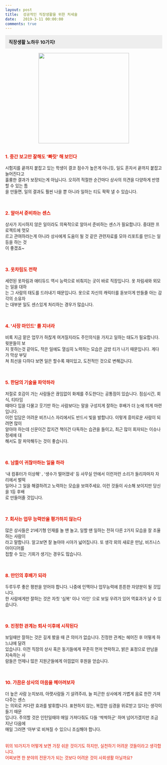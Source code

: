 ```yaml
---
layout: post
title:  성공적인 직장생활을 위한 처세술
date:   2019-3-11 00:00:00
comments: true
---
```



<div class="txc-textbox" style="padding: 10px; border: 1px solid rgb(238, 238, 238); border-image: none; background-color: rgb(238, 238, 238);"><strong><span style="font-size: 11pt;">직장생활 노하우 10가지!</span></strong><br></div><p><div class="imageblock center" style="text-align: center; clear: both;"><span data-url="https://t1.daumcdn.net/cfile/tistory/133A450B4C32CB186A?download" data-lightbox="lightbox"><img width="290" height="256" style="height: auto; cursor: pointer; max-width: 100%;" alt="" src="https://t1.daumcdn.net/cfile/tistory/133A450B4C32CB186A" filename="cfile1.uf@133A450B4C32CB186AAF12.jpg" filemime=""></span></div><p><br><strong><font color="#e31600"><span style="font-size:11pt;">1. 중간 보고만 잘해도 '빠릿' 해 보인다</span><br></font></strong><br><span style="font-size: 10pt;">시험지를 끝까지 붙잡고 있는 학생이 결코 점수가 높은게 아니듯, 일도 혼자서 끝까지 붙잡고 </span><span style="font-size: 10pt;">늘어진다고 <br> 훌륭한 결과가 보장되는게 아닙니다. 오히려 적절한 순간마다 상사의 의견을 다양</span><span style="font-size: 10pt;">하게 반영할 수 있는 틈<br> 을 만들면, 일의 결과도 훨씬 나을 뿐 아니라 일하는 티도 팍팍 낼 수 </span><span style="font-size: 10pt;">있습니다.<br></span><span style="font-size: 10pt;"><br><br><br><strong><font color="#e31600"><span style="font-size: 11pt;">2. 알아서 준비하는 센스</span></font></strong><br></span><br><span style="font-size: 10pt;">상사가 지시하지 않은 일이라도 의욕적으로 알아서 준비하는 센스가 필요합니다. 중대한 프로</span><span style="font-size: 10pt;">젝트에 멋모<br> 르고 관여하라는게 아니라 상사에게 도움이 될 것 같은 관련자료를 모아 리포트를 </span><span style="font-size: 10pt;">만드는 일 등을 하는 것<br> 이&nbsp;좋겠죠~<br></span><span style="font-size: 10pt;"><br><br><br><strong><font color="#e31600"><span style="font-size: 11pt;">3. 옷차림도 전략</span></font></strong><br></span><br><span style="font-size: 10pt;">세련된 옷차림과 애티듀드 역시 능력으로 비춰지는 곳이 바로 직장입니다. 옷 차림새와 외모는 </span><span style="font-size: 10pt;">일을 대하<br> 는 그 사람의 태도를 드러내기 때문입니다. 옷으로 자신의 캐릭터를 돋보이게 만들줄 </span><span style="font-size: 10pt;">아는 감각의 소유자<br> 는 대부분 일도 센스있게 처리하는 경우가 많습니다.<br><br></span><span style="font-size: 10pt;"><br><br><strong><span style="font-size: 11pt;"><font color="#e31600">4. '사장 마인드' 를 지녀라</font></span></strong><br></span><br><span style="font-size: 10pt;">비록 지금 맡은 업무가 하찮게 여겨질지라도 주인의식을 가지고 일하는 태도가 필요합니다. </span><span style="font-size: 10pt;">윗분들이 보<br> 지 못하는것 같아도, 작은 일에도 열심히 노력하는 모습은 금방 티가 나기 때문입</span><span style="font-size: 10pt;">니다. 게다가 막상 부딪<br> 쳐 최선을 다하다 보면 일은 할수록 재미있고, 도전적인 것으로 변해갑</span><span style="font-size: 10pt;">니다.<br></span><span style="font-size: 10pt;"><br><br><br><strong><font color="#e31600"><span style="font-size: 11pt;">5. 한담의 기술을 파악하라</span></font></strong><br></span><br><span style="font-size: 10pt;">저절로 호감이 가는 사람들은 끊임없이 화제를 주도한다는 공통점이 있습니다. 점심시간, 회식, </span><span style="font-size: 10pt;">티타임 <br> 때마다 입을 다물고 웃기만 하는 사람보다는 말을 구성지게 잘하는 후배가 더 눈에 띄게 </span><span style="font-size: 10pt;">마련입니다. <br>이런 입담은 어려운 비즈니스 자리에서도 반드시 빛을 발합니다. 이렇게 흥미로운 </span><span style="font-size: 10pt;">사람이 되려면 많이 <br> 알아야 하는데 신문이건 잡지건 책이건 다독하는 습관을 들이고, 최근 많이 </span><span style="font-size: 10pt;">회자되는 이슈나 정세에 대<br> 해서도 잘 파악해두는 것이 좋습니다.<br><br></span><span style="font-size: 10pt;"><br><br><strong><font color="#e31600"><span style="font-size: 11pt;">6. 남들이 귀찮아하는 일을 하라</span></font></strong><br></span><br><span style="font-size: 10pt;">'내 컴퓨터가 이상해' , '생수가 떨어졌네' 등 사무실 안에서 이런저런 소리가 들리자마자 자리</span><span style="font-size: 10pt;">에서 벌떡 <br> 일어나 그 일을 해결하려고 노력하는 모습을 보여주세요. 이런 것들이 사소해 보</span><span style="font-size: 10pt;">이지만 당신을 1등 후배<br> 로 만들어줄 것입니다.<br><br></span><span style="font-size: 10pt;"><br><br><strong><span style="font-size: 11pt;"><font color="#e31600">7. 회사는 업무 능력만을 평가하지 않는다</font></span></strong><br></span><br><span style="font-size: 10pt;">많은 상사들은 21세기형 인재를 놀 땐 놀고, 일할 땐 일하는 전혀 다른 2가지 모습을 잘 조율하</span><span style="font-size: 10pt;">는 사람이<br> 라고 말합니다. 알고보면 잘 놀아야 시야가 넓어집니다. 또 생각 외의 새로운 만남, 비즈</span><span style="font-size: 10pt;">니스 아이디어를 <br> 접할 수 있는 기회가 생기는 경우도 많습니다.<br><br></span><span style="font-size: 10pt;"><br><br><strong><font color="#e31600"><span style="font-size: 11pt;">8. 만인의 후배가 되라</span></font></strong><br></span><br><span style="font-size: 10pt;">두루두루 좋은 평판을 얻어야 합니다. 나중에 인맥이나 업무능력에 튼튼한 자양분이 될 것입니다.</span><br><span style="font-size: 10pt;">한 사람에게만 잘하는 것은 자칫 '심복' 이나 '라인' 으로 보일 우려가 있어 역효과가 날 수 있습</span><span style="font-size: 10pt;">니다.<br><br></span><span style="font-size: 10pt;"><br><br><span style="font-size: 11pt;"><strong><font color="#e31600">9. 진정한 관계는 퇴사 이후에 시작된다</font></strong></span><br></span><br><span style="font-size: 10pt;">보일때만 잘하는 것은 길게 봤을 때 큰 의미가 없습니다. 진정한 관계는 헤어진 후 어떻게 하느</span><span style="font-size: 10pt;">냐에 달려 <br> 있습니다. 이전 직장의 상사 혹은 동기들에게 꾸준히 먼저 연락하고, 밝은 표정으로 만</span><span style="font-size: 10pt;">남을 지속하는 사<br> 람들은 언제나 많은 지원군들에게 아낌없이 후원을 얻습니다.<br><br></span><span style="font-size: 10pt;"><br><br><span style="font-size: 11pt;"><strong><font color="#e31600">10. 가끔은 상사의 마음을 헤아려보자</font></strong></span><br></span><br><span style="font-size: 10pt;">더 높은 사람 눈치보랴, 아랫사람들 기 살려주랴, 늘 피곤한 상사에게 가볍게 음료 한잔 가져다</span><span style="font-size: 10pt;">주는 센스<br> 는 의외로 커다란 효과를 발휘합니다. 표현하지 않는, 복잡한 심경을 위로받고 있</span><span style="font-size: 10pt;">다는 생각이 들기 때문<br> 입니다. 주의할 것은 인턴일때야 매일 가져다줘도 다들 '싹싹하군' 하며 </span><span style="font-size: 10pt;">넘어가겠지만 조금 지난 다음에 <br> 매일 그러면 '아부'로 비쳐질 수 있으니 조심해야 합니다.</span><br><br><br><font color="#e31600"><span style="font-size: 10pt;">위의 10가지가 어떻게 보면 가장 쉬운 것이기도 하지만,&nbsp;실천하기 어려운 것들이라고 생각합니다.</span><br></font><span style="font-size: 10pt;"><font color="#e31600">어찌보면 한 분야의 전문가가 되는 것보다 어려운 것이 사회생활 아닐까요? </font></span><span style="font-size: 10pt;"><font color="#e31600">﻿</font></span><br></p>